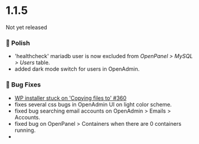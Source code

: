 # 1.1.5

Not yet released

### 💅 Polish
- 'healthcheck' mariadb user is now excluded from *OpenPanel > MySQL > Users* table.
- added dark mode switch for users in OpenAdmin.

### 🐛 Bug Fixes
- [WP installer stuck on 'Copying files to' #360](https://github.com/stefanpejcic/OpenPanel/issues/360)
- fixes several css bugs in OpenAdmin UI on light color scheme.
- fixed bug searching email accounts on OpenAdmin > Emails > Accounts.
- fixed bug on OpenPanel > Containers when there are 0 containers running.
- 
